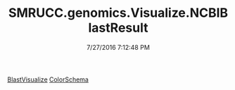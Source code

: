 ﻿---
title: SMRUCC.genomics.Visualize.NCBIBlastResult
date: 7/27/2016 7:12:48 PM
---

[BlastVisualize](T-SMRUCC.genomics.Visualize.NCBIBlastResult.BlastVisualize.html)
[ColorSchema](T-SMRUCC.genomics.Visualize.NCBIBlastResult.ColorSchema.html)
